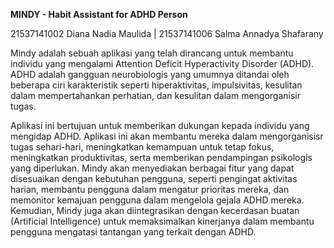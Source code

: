**MINDY - Habit Assistant for ADHD Person**

21537141002 Diana Nadia Maulida | 21537141006 Salma Annadya Shafarany 

Mindy adalah sebuah aplikasi yang telah dirancang untuk membantu individu yang mengalami Attention Deficit Hyperactivity Disorder (ADHD). ADHD adalah gangguan neurobiologis yang umumnya ditandai oleh beberapa ciri karakteristik seperti hiperaktivitas, impulsivitas, kesulitan dalam mempertahankan perhatian, dan kesulitan dalam mengorganisir tugas.

Aplikasi ini bertujuan untuk memberikan dukungan kepada individu yang mengidap ADHD. Aplikasi ini akan membantu mereka dalam mengorganisisr tugas sehari-hari, meningkatkan kemampuan untuk tetap fokus, meningkatkan produktivitas, serta memberikan pendampingan psikologis yang diperlukan. Mindy akan menyediakan berbagai fitur yang dapat disesuaikan dengan kebutuhan pengguna, seperti pengingat aktivitas harian, membantu pengguna dalam mengatur prioritas mereka, dan memonitor kemajuan pengguna dalam mengelola gejala ADHD mereka. Kemudian, Mindy juga akan diintegrasikan dengan kecerdasan buatan (Artificial Intelligence) untuk memaksimalkan kinerjanya dalam membantu pengguna mengatasi tantangan yang terkait dengan ADHD.

